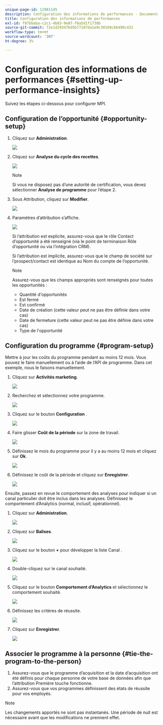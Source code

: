 ```yaml
---
unique-page-id: 12981145
description: Configuration des informations de performances - Documents Marketo - Documentation du produit
title: Configuration des informations de performances
exl-id: f87bbaba-c2c1-4b83-9e07-f8a5d1f1738b
source-git-commit: 72e1d29347bd5b77107da1e9c30169cb6490c432
workflow-type: tm+mt
source-wordcount: '307'
ht-degree: 3%

---
```


# Configuration des informations de performances {#setting-up-performance-insights}

Suivez les étapes ci-dessous pour configurer MPI.

## Configuration de l’opportunité {#opportunity-setup}

1. Cliquez sur **Administration**.

   ![](assets/admin.png)

1. Cliquez sur **Analyse du cycle des recettes**.

   ![](assets/two-2.png)

   >[!NOTE]
   >
   >Si vous ne disposez pas d’une autorité de certification, vous devez sélectionner **Analyse de programme** pour l’étape 2.

1. Sous Attribution, cliquez sur **Modifier**.

   ![](assets/three-1.png)

1. Paramètres d’attribution s’affiche.

   ![](assets/four-2.png)

   Si l’attribution est explicite, assurez-vous que le rôle Contact d’opportunité a été renseigné (via le point de terminaison Rôle d’opportunité ou via l’intégration CRM).

   Si l’attribution est implicite, assurez-vous que le champ de société sur l’prospect/contact est identique au Nom du compte de l’opportunité.

   >[!NOTE]
   >
   >Assurez-vous que les champs appropriés sont renseignés pour toutes les opportunités :
   >
   >* Quantité d&#39;opportunités
   >* Est fermé
   >* Est confirmé
   >* Date de création (cette valeur peut ne pas être définie dans votre cas)
   >* Date de fermeture (cette valeur peut ne pas être définie dans votre cas)
   >* Type de l&#39;opportunité


## Configuration du programme {#program-setup}

Mettre à jour les coûts du programme pendant au moins 12 mois. Vous pouvez le faire manuellement ou à l’aide de l’API de programme. Dans cet exemple, nous le faisons manuellement.

1. Cliquez sur **Activités marketing**.

   ![](assets/ma.png)

1. Recherchez et sélectionnez votre programme.

   ![](assets/select-program.png)

1. Cliquez sur le bouton **Configuration** .

   ![](assets/setup-tab.png)

1. Faire glisser **Coût de la période** sur la zone de travail.

   ![](assets/period-cost.png)

1. Définissez le mois du programme pour il y a au moins 12 mois et cliquez sur **Ok**.

   ![](assets/set-period.png)

1. Définissez le coût de la période et cliquez sur **Enregistrer**.

   ![](assets/set-cost.png)

Ensuite, passez en revue le comportement des analyses pour indiquer si un canal particulier doit être inclus dans les analyses. Définissez le comportement d’Analytics (normal, inclusif, opérationnel).

1. Cliquez sur **Administration**.

   ![](assets/admin.png)

1. Cliquez sur **Balises**.

   ![](assets/tags.png)

1. Cliquez sur le bouton **+** pour développer la liste Canal .

   ![](assets/channel.png)

1. Double-cliquez sur le canal souhaité.

   ![](assets/channel-click.png)

1. Cliquez sur le bouton **Comportement d’Analytics** et sélectionnez le comportement souhaité.

   ![](assets/edit-channel.png)

1. Définissez les critères de réussite.

   ![](assets/success.png)

1. Cliquez sur **Enregistrer**.

   ![](assets/save.png)

## Associer le programme à la personne {#tie-the-program-to-the-person}

1. Assurez-vous que le programme d’acquisition et la date d’acquisition ont été définis pour chaque personne de votre base de données afin que l’attribution Première touche fonctionne.
1. Assurez-vous que vos programmes définissent des états de réussite pour vos employés.

>[!NOTE]
>
>Les changements apportés ne sont pas instantanés. Une période de nuit est nécessaire avant que les modifications ne prennent effet.
